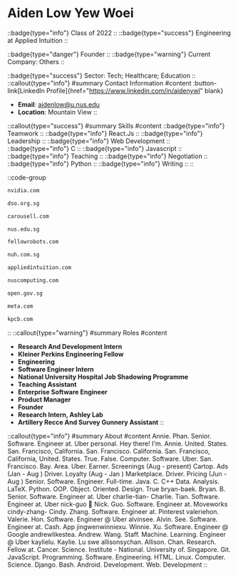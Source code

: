 # Aiden Low Yew Woei
::badge{type="info"}
Class of 2022
::
::badge{type="success"}
Engineering at Applied Intuition
::

::badge{type="danger"}
Founder
::
::badge{type="warning"}
Current Company: Others
::

::badge{type="success"}
Sector: Tech; Healthcare; Education
::
::callout{type="info"}
#summary
Contact Information
#content
:button-link[LinkedIn Profile]{href="https://www.linkedin.com/in/aidenywl" blank}
- **Email**: aidenlow@u.nus.edu
- **Location**: Mountain View
::

::callout{type="success"}
#summary
Skills
#content
::badge{type="info"}
Teamwork
::
::badge{type="info"}
React.Js
::
::badge{type="info"}
Leadership
::
::badge{type="info"}
Web Development
::
::badge{type="info"}
C
::
::badge{type="info"}
Javascript
::
::badge{type="info"}
Teaching
::
::badge{type="info"}
Negotiation
::
::badge{type="info"}
Python
::
::badge{type="info"}
Writing
::
::

::code-group
```bash [NVIDIA]
nvidia.com
```
```bash [DSO National Laboratories]
dso.org.sg
```
```bash [Carousell]
carousell.com
```
```bash [National University of Singapore]
nus.edu.sg
```
```bash [Fellow Robots]
fellowrobots.com
```
```bash [National University Hospital]
nuh.com.sg
```
```bash [Applied Intuition]
appliedintuition.com
```
```bash [NUS Students' Computing Club]
nuscomputing.com
```
```bash [Open Government Products]
open.gov.sg
```
```bash [Meta]
meta.com
```
```bash [Kleiner Perkins Caufield & Byers]
kpcb.com
```
::
::callout{type="warning"}
#summary
Roles
#content
- **Research And Development Intern**
- **Kleiner Perkins Engineering Fellow**
- **Engineering**
- **Software Engineer Intern**
- **National University Hospital Job Shadowing Programme**
- **Teaching Assistant**
- **Enterprise Software Engineer**
- **Product Manager**
- **Founder**
- **Research Intern, Ashley Lab**
- **Artillery Recce And Survey Gunnery Assistant**
::

::callout{type="info"}
#summary
About
#content
Annie. Phan. Senior. Software. Engineer at. Uber personal. Hey there! I'm. Annie. United. States. San. Francisco, California. San. Francisco. California. San. Francisco, California, United. States. True. False. Computer. Software. Uber. San. Francisco. Bay. Area. Uber. Earner. Screenings (Aug - present) Cartop. Ads (Jan - Aug ) Driver. Loyalty (Aug - Jan ) Marketplace. Driver. Pricing (Jun - Aug ) Senior. Software. Engineer. Full-time. Java. C. C++ Data. Analysis. LaTeX. Python. OOP. Object. Oriented. Design. True bryan-baek. Bryan. B. Senior. Software. Engineer at. Uber charlie-tian- Charlie. Tian. Software. Engineer at. Uber nick-guo 🚀 Nick. Guo. Software. Engineer at. Moveworks cindy-zhang- Cindy. Zhang. Software. Engineer at. Pinterest valeriehon. Valerie. Hon. Software. Engineer @ Uber alvinsee. Alvin. See. Software. Engineer at. Cash. App jingwenwinniexu. Winnie. Xu. Software. Engineer @ Google andrewlikestea. Andrew. Wang. Staff. Machine. Learning. Engineer @ Uber kaylielu. Kaylie. Lu swe allisonsychan. Allison. Chan. Research. Fellow at. Cancer. Science. Institute - National. University of. Singapore. Git. JavaScript. Programming. Software. Engineering. HTML. Linux. Computer. Science. Django. Bash. Android. Development. Web. Development
::

